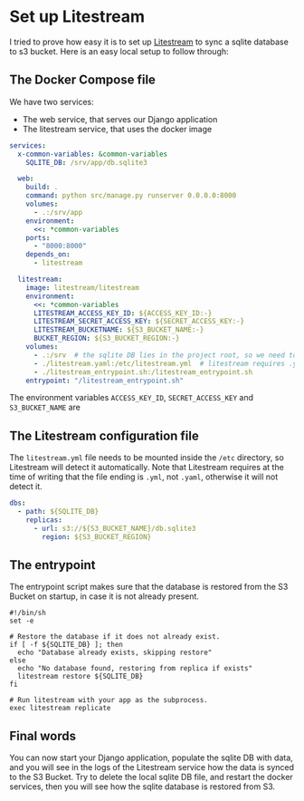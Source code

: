 # Set up Litestream

I tried to prove how easy it is to set up [Litestream](/tools/litestream.md) to sync a sqlite database to s3 bucket.
Here is an easy local setup to follow through:

## The Docker Compose file

We have two services:
* The web service, that serves our Django application
* The litestream service, that uses the docker image

```yaml
services:
  x-common-variables: &common-variables
    SQLITE_DB: /srv/app/db.sqlite3

  web:
    build: .
    command: python src/manage.py runserver 0.0.0.0:8000
    volumes:
      - .:/srv/app
    environment:
      <<: *common-variables
    ports:
      - "8000:8000"
    depends_on:
      - litestream

  litestream:
    image: litestream/litestream
    environment:
      <<: *common-variables
      LITESTREAM_ACCESS_KEY_ID: ${ACCESS_KEY_ID:-}
      LITESTREAM_SECRET_ACCESS_KEY: ${SECRET_ACCESS_KEY:-}
      LITESTREAM_BUCKETNAME: ${S3_BUCKET_NAME:-}
      BUCKET_REGION: ${S3_BUCKET_REGION:-}
    volumes:
      - .:/srv  # the sqlite DB lies in the project root, so we need to mount the volume
      - ./litestream.yaml:/etc/litestream.yml  # litestream requires .yml file ending
      - ./litestream_entrypoint.sh:/litestream_entrypoint.sh
    entrypoint: "/litestream_entrypoint.sh"
```

The environment variables `ACCESS_KEY_ID`, `SECRET_ACCESS_KEY` and `S3_BUCKET_NAME` are

## The Litestream configuration file

The `litestream.yml` file needs to be mounted inside the `/etc` directory, so Litestream will detect it automatically.
Note that Litestream requires at the time of writing that the file ending is `.yml`, not `.yaml`, otherwise it will not detect it.

```yaml
dbs:
  - path: ${SQLITE_DB}
    replicas:
      - url: s3://${S3_BUCKET_NAME}/db.sqlite3
        region: ${S3_BUCKET_REGION}
```

## The entrypoint

The entrypoint script makes sure that the database is restored from the S3 Bucket on startup, in case it is not already present.

```shell
#!/bin/sh
set -e

# Restore the database if it does not already exist.
if [ -f ${SQLITE_DB} ]; then
  echo "Database already exists, skipping restore"
else
  echo "No database found, restoring from replica if exists"
  litestream restore ${SQLITE_DB}
fi

# Run litestream with your app as the subprocess.
exec litestream replicate
```

## Final words

You can now start your Django application, populate the sqlite DB with data, and you will see in the logs of the Litestream service how the data is synced to the S3 Bucket.
Try to delete the local sqlite DB file, and restart the docker services, then you will see how the sqlite database is restored from S3.
